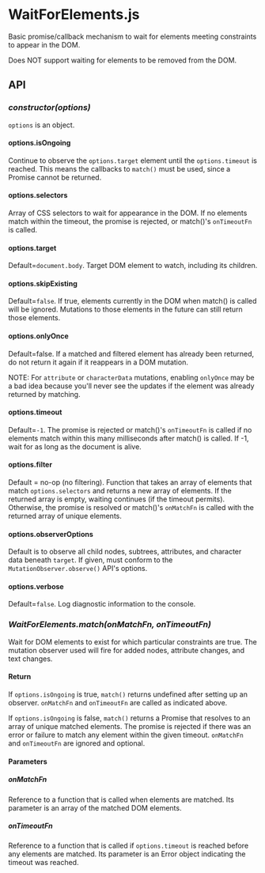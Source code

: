 # WaitForElements.js

Basic promise/callback mechanism to wait for elements meeting constraints to appear in the DOM.

Does NOT support waiting for elements to be removed from the DOM.


## API

### _constructor(options)_

`options` is an object.

#### options.isOngoing

Continue to observe the `options.target` element until the `options.timeout` is reached.  This means the callbacks to `match()` must be used, since a Promise cannot be returned.

#### options.selectors

Array of CSS selectors to wait for appearance in the DOM.  If no elements match within the timeout, the promise is rejected, or match()'s `onTimeoutFn` is called.

#### options.target

Default=`document.body`.  Target DOM element to watch, including its children.

#### options.skipExisting

Default=`false`.  If true, elements currently in the DOM when match() is called will be ignored.  Mutations to those elements in the future can still return those elements.

#### options.onlyOnce

Default=false.  If a matched and filtered element has already been returned, do not return it again if it reappears in a DOM mutation.

NOTE:  For `attribute` or `characterData` mutations, enabling `onlyOnce` may be a bad idea because you'll never see the updates if the element was already returned by matching.

#### options.timeout

Default=`-1`.  The promise is rejected or match()'s `onTimeoutFn` is called if no elements match within this many milliseconds after match() is called.  If -1, wait for as long as the document is alive.

#### options.filter

Default = no-op (no filtering).  Function that takes an array of elements that match `options.selectors` and returns a new array of elements.  If the returned array is empty, waiting continues (if the timeout permits).  Otherwise, the promise is resolved or match()'s `onMatchFn` is called with the returned array of unique elements.

#### options.observerOptions

Default is to observe all child nodes, subtrees, attributes, and character data beneath `target`.  If given, must conform to the `MutationObserver.observe()` API's options.

#### options.verbose

Default=`false`.  Log diagnostic information to the console.


### _WaitForElements.match(onMatchFn, onTimeoutFn)_

Wait for DOM elements to exist for which particular constraints are true.  The mutation observer used will fire for added nodes, attribute changes, and text changes.

#### Return

If `options.isOngoing` is true, `match()` returns undefined after setting up an observer.  `onMatchFn` and `onTimeoutFn` are called as indicated above.

If `options.isOngoing` is false, `match()` returns a Promise that resolves to an array of unique matched elements.  The promise is rejected if there was an error or failure to match any element within the given timeout.  `onMatchFn` and `onTimeoutFn` are ignored and optional.

#### Parameters

##### onMatchFn

Reference to a function that is called when elements are matched.  Its parameter is an array of the matched DOM elements.

##### onTimeoutFn

Reference to a function that is called if `options.timeout` is reached before any elements are matched.  Its parameter is an Error object indicating the timeout was reached.
